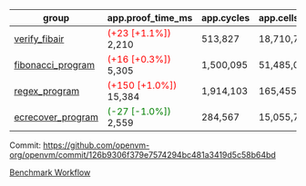 | group | app.proof_time_ms | app.cycles | app.cells_used | leaf.proof_time_ms | leaf.cycles | leaf.cells_used |
| -- | -- | -- | -- | -- | -- | -- |
| [verify_fibair](https://github.com/openvm-org/openvm/blob/benchmark-results/benchmarks-pr/1308/verify_fibair-126b9306f379e7574294bc481a3419d5c58b64bd.md) |<span style='color: red'>(+23 [+1.1%])</span> 2,210 |  513,827 |  18,710,764 |- | - | - |
| [fibonacci_program](https://github.com/openvm-org/openvm/blob/benchmark-results/benchmarks-pr/1308/fibonacci-126b9306f379e7574294bc481a3419d5c58b64bd.md) |<span style='color: red'>(+16 [+0.3%])</span> 5,305 |  1,500,095 |  51,485,080 |- | - | - |
| [regex_program](https://github.com/openvm-org/openvm/blob/benchmark-results/benchmarks-pr/1308/regex-126b9306f379e7574294bc481a3419d5c58b64bd.md) |<span style='color: red'>(+150 [+1.0%])</span> 15,384 |  1,914,103 |  165,455,373 |- | - | - |
| [ecrecover_program](https://github.com/openvm-org/openvm/blob/benchmark-results/benchmarks-pr/1308/ecrecover-126b9306f379e7574294bc481a3419d5c58b64bd.md) |<span style='color: green'>(-27 [-1.0%])</span> 2,559 |  284,567 |  15,055,723 |- | - | - |


Commit: https://github.com/openvm-org/openvm/commit/126b9306f379e7574294bc481a3419d5c58b64bd

[Benchmark Workflow](https://github.com/openvm-org/openvm/actions/runs/12983545700)
